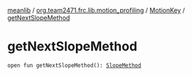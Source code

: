 [meanlib](../../index.md) / [org.team2471.frc.lib.motion_profiling](../index.md) / [MotionKey](index.md) / [getNextSlopeMethod](./get-next-slope-method.md)

# getNextSlopeMethod

`open fun getNextSlopeMethod(): `[`SlopeMethod`](-slope-method/index.md)